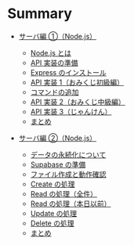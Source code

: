 # Summary

- [サーバ編 ①（Node.js）](./api-01/readme.md)

  - [Node.js とは](./api-01/about-nodejs.md)
  - [API 実装の準備](./api-01/prepare-api.md)
  - [Express のインストール](./api-01/install-express.md)
  - [API 実装 1（おみくじ初級編）](./api-01/omikuji-api01.md)
  - [コマンドの追加](./api-01/add-command.md)
  - [API 実装 2（おみくじ中級編）](./api-01/omikuji-api02.md)
  - [API 実装 3（じゃんけん）](./api-01/janken-api.md)
  - [まとめ](./api-01/summary.md)

- [サーバ編 ②（Node.js）](./api-02/readme.md)

  - [データの永続化について](./api-02/about-perpetuation.md)
  - [Supabase の準備](./api-02/setup-supabase.md)
  - [ファイル作成と動作確認](./api-02/setup-files.md)
  - [Create の処理](./api-02/crud-create.md)
  - [Read の処理（全件）](./api-02/crud-read-all.md)
  - [Read の処理（本日以前）](./api-02/crud-read-today.md)
  - [Update の処理](./api-02/crud-update.md)
  - [Delete の処理](./api-02/crud-delete.md)
    <!-- - [Slack 連携設定](./api-02/connect-to-slack.md) -->
    <!-- - [Slack 連携実装](./api-02/post-to-slack.md) -->
  - [まとめ](./api-02/summary.md)

<!-- - [Day03](./app-01/readme.md)

  - [React とは](./app-01/about-react.md)
  - [アプリケーション実装の準備](./app-01/construct-app.md)
  - [コンポーネント](./app-01/use-component.md)
  - [props の活用](./app-01/use-props.md)
  - [router 機能](./app-01/use-router.md)
  - [子コンポーネントへの関数入力](./app-01/props-function.md)
  - [http リクエストの実装](./app-01/http-request.md)
  - [表示の調整](./app-01/ui.md)
  - [課題（任意）](./app-01/work.md) -->

<!-- - [Day04](./day04/readme.md)

  - [サーバ側の準備](./day04/setup-server.md)
  - [必要な画面の準備](./day04/create-pages.md)
  - [tweet 送信画面の作成](./day04/tweet-post.md)
  - [tweet 一覧画面の作成](./day04/tweet-index.md)
  - [コンポーネントの最適化](./day04/setup-component.md)
  - [tweet 個別表示画面の作成](./day04/tweet-find.md)
  - [データ取得タイミングの最適化](./day04/swr-setup.md)
  - [データ取得タイミングの調整](./day04/swr-polling.md)
  - [まとめ](./day04/summary.md) -->
